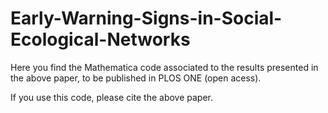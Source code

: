 Early-Warning-Signs-in-Social-Ecological-Networks
=================================================

Here you find the Mathematica code associated to the results presented in the above paper, to be published in PLOS ONE (open acess).

If you use this code, please cite the above paper.
